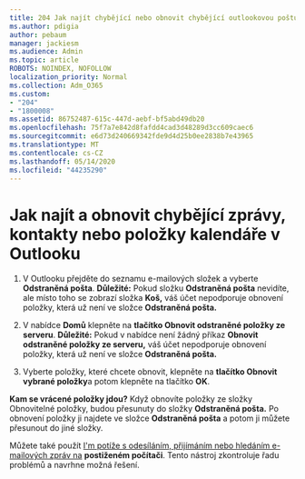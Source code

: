 ```yaml
---
title: 204 Jak najít chybějící nebo obnovit chybějící outlookovou poštu, kalendář nebo kontakty
ms.author: pdigia
author: pebaum
manager: jackiesm
ms.audience: Admin
ms.topic: article
ROBOTS: NOINDEX, NOFOLLOW
localization_priority: Normal
ms.collection: Adm_O365
ms.custom:
- "204"
- "1800008"
ms.assetid: 86752487-615c-447d-aebf-bf5abd49db20
ms.openlocfilehash: 75f7a7e842d8fafdd4cad3d48289d3cc609caec6
ms.sourcegitcommit: e6d73d240669342fde9d4d25b0ee2838b7e43965
ms.translationtype: MT
ms.contentlocale: cs-CZ
ms.lasthandoff: 05/14/2020
ms.locfileid: "44235290"
---
```

# <a name="how-to-find-and-recover-missing-messages-contacts-or-calendar-items-in-outlook"></a>Jak najít a obnovit chybějící zprávy, kontakty nebo položky kalendáře v Outlooku

1. V Outlooku přejděte do seznamu e-mailových složek a vyberte **Odstraněná pošta**. **Důležité:** Pokud složku **Odstraněná pošta** nevidíte, ale místo toho se zobrazí složka **Koš,** váš účet nepodporuje obnovení položky, která už není ve složce **Odstraněná pošta.**

2. V nabídce **Domů** klepněte na **tlačítko Obnovit odstraněné položky ze serveru**. **Důležité:** Pokud v nabídce není žádný příkaz **Obnovit odstraněné položky ze serveru,** váš účet nepodporuje obnovení položky, která už není ve složce **Odstraněná pošta.**

3. Vyberte položky, které chcete obnovit, klepněte na **tlačítko Obnovit vybrané položky**a potom klepněte na tlačítko **OK**.

**Kam se vrácené položky jdou?** Když obnovíte položky ze složky Obnovitelné položky, budou přesunuty do složky **Odstraněná pošta.** Po obnovení položky ji najdete ve složce **Odstraněná pošta** a potom ji můžete přesunout do jiné složky.

Můžete také použít [I'm potíže s odesíláním, přijímáním nebo hledáním e-mailových zpráv na](https://aka.ms/SaRA-OutlookSendReceive) **postiženém počítači**. Tento nástroj zkontroluje řadu problémů a navrhne možná řešení.
